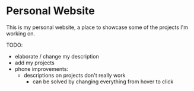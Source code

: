 # Personal Website

This is my personal website, a place to showcase some of the projects I'm working on.


TODO: 
- elaborate / change my description
- add my projects
- phone improvements:
  - descriptions on projects don't really work
    - can be solved by changing everything from hover to click
